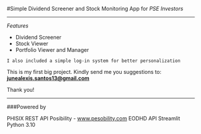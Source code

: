 #Simple Dividend Screener and Stock Monitoring App for *PSE Investors*

---

*Features*

- Dividend Screener
- Stock Viewer
- Portfolio Viewer and Manager


`I also included a simple log-in system for better personalization`

This is my first big project. Kindly send me you suggestions to:
**junealexis.santos13@gmail.com**

Thank you!

---

###Powered by

PHISIX REST API
Posibility - www.pesobility.com
EODHD API
Streamlit
Python 3.10
